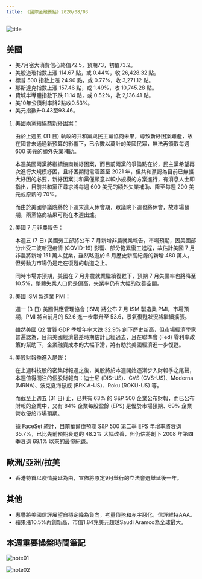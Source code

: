 ```yaml
---
title: 《國際金融要點》2020/08/03
---
```


![title](https://i.imgur.com/uA3GqLN.jpg)

美國
---

* 美7月密大消費信心終值72.5，預期73，初值73.2。
* 美股道瓊指數上漲 114.67 點，或 0.44%，收 26,428.32 點。
* 標普 500 指數上漲 24.90 點，或 0.77%，收 3,271.12 點。
* 那斯達克指數上漲 157.46 點，或 1.49%，收 10,745.28 點。
* 費城半導體指數下跌 11.14 點，或 0.52%，收 2,136.41 點。
* 美10年公債利率降2點收0.53%。
* 美元指數升0.43至93.46。

1) 美國兩黨續協商新紓困案：

    由於上週五 (31 日) 執政的共和黨與民主黨協商未果，導致新紓困案難產，故在國會未通過新預算的影響下，已令數以萬計的美國民眾，無法再領取每週 600 美元的額外失業補助。

    本週美國兩黨將繼續協商新紓困案，而目前兩黨的爭論點在於，民主黨希望再次進行大規模紓困，且紓困期間需涵蓋至 2021 年，但共和黨認為目前已無擴大紓困的必要，新紓困案共和黨僅願意以較小規模的方案進行，有消息人士即指出，目前共和黨正尋求將每週 600 美元的額外失業補助、降至每週 200 美元或原薪的 70%。

    而由於美國參議院將於下週末進入休會期，眾議院下週也將休會，故市場預期，兩黨協商結果可能在本週出爐。

2) 美國 7 月非農報告：

    本週五 (7 日) 美國勞工部將公布 7 月新增非農就業報告，市場預期，因美國部分州受二波新冠疫情 (COVID-19) 影響、部分拖累復工進程，故估計美國 7 月非農將新增 151 萬人就業，雖然略遜於 6 月歷史新高紀錄的新增 480 萬人，但勞動力市場仍是走在復甦的軌道之上。

    同時市場亦預期，美國在 7 月非農就業繼續復甦下，預期 7 月失業率也將降至 10.5%，整體失業人口仍是偏高，失業率仍有大幅的改善空間。

3) 美國 ISM 製造業 PMI：

    週一 (3 日) 美國供應管理協會 (ISM) 將公布 7 月 ISM 製造業 PMI，市場預期，PMI 將自前月的 52.6 進一步攀升至 53.6，景氣復甦狀況將繼續擴張。

    雖然美國 Q2 實質 GDP 季增年率大跌 32.9% 創下歷史新高，但市場經濟學家普遍認為，目前美國經濟最差時期估計已經過去，且在聯準會 (Fed) 零利率政策的幫助下，企業融資成本的大幅下滑，將有助於美國經濟進一步復甦。

4) 美股財報季進入尾聲：

    在上週科技股的密集財報週之後，美股將於本週開始逐漸步入財報季之尾聲，本週值得關注的個股財報有：迪士尼 (DIS-US)、CVS (CVS-US)、Moderna (MRNA)、波克夏海瑟威 (BRK.A-US)、Roku (ROKU-US) 等。

    而截至上週五 (31 日) 止，已共有 63% 的 S&P 500 企業公布財報，而已公布財報的企業中，又有 84% 企業每股盈餘 (EPS) 是優於市場預期、69% 企業營收優於市場預期。

    據 FaceSet 統計，目前華爾街預期 S&P 500 第二季 EPS 年增率將衰退 35.7%，已比先前預期衰退的 48.2% 大幅改善，但仍估將創下 2008 年第四季衰退 69.1% 以來的最慘紀錄。

歐洲/亞洲/拉美
---

* 香港特首以疫情蔓延為由，宣佈將原定9月舉行的立法會選舉延後一年。

其他
---

* 惠譽將美國信評展望自穩定降為負向，考量債務和赤字惡化，信評維持AAA。
* 蘋果漲10.5%再創新高，市值1.84兆美元超越Saudi Aramco為全球最大。

本週重要操盤時間筆記
---

![note01](https://i.imgur.com/nsXt2bc.jpg)

![note02](https://i.imgur.com/C86RNaG.jpg)
